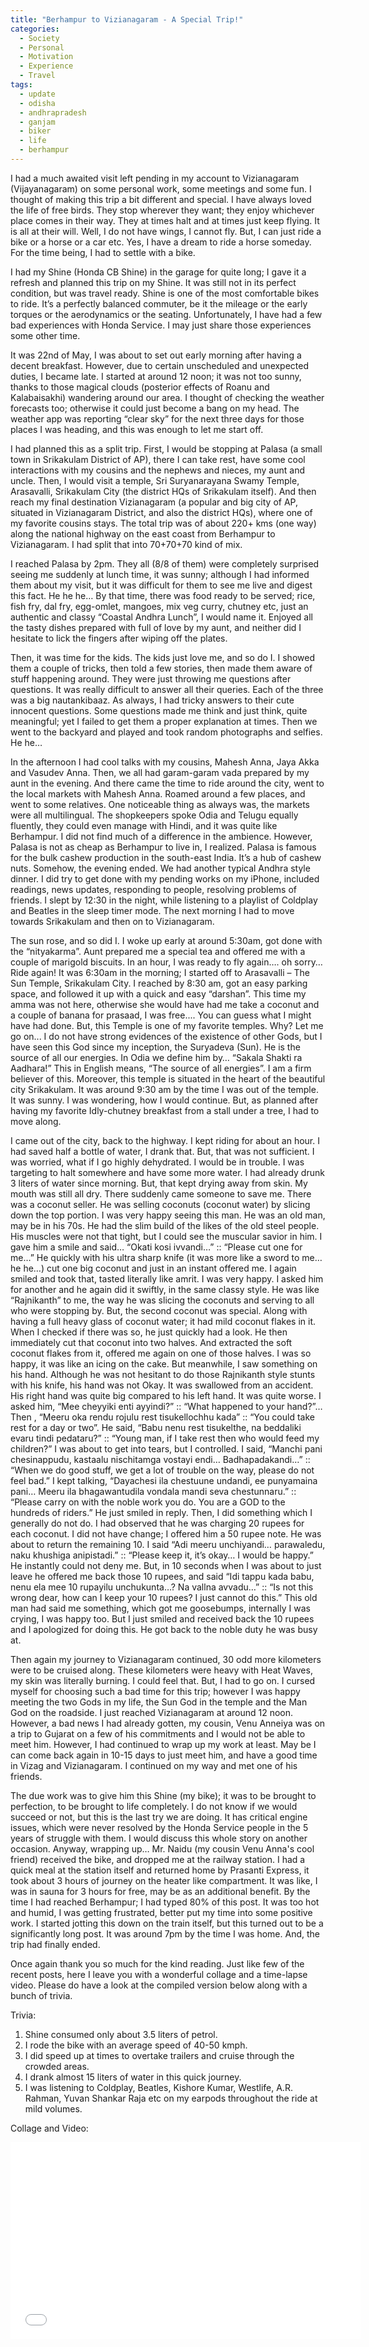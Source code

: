 ```yaml
---
title: "Berhampur to Vizianagaram - A Special Trip!"
categories: 
  - Society
  - Personal
  - Motivation
  - Experience
  - Travel
tags:
  - update
  - odisha
  - andhrapradesh
  - ganjam
  - biker
  - life
  - berhampur
---
```


I had a much awaited visit left pending in my account to Vizianagaram (Vijayanagaram) on some personal work, some meetings and some fun. I thought of making this trip a bit different and special. I have always loved the life of free birds. They stop wherever they want; they enjoy whichever place comes in their way. They at times halt and at times just keep flying. It is all at their will. Well, I do not have wings, I cannot fly. But, I can just ride a bike or a horse or a car etc. Yes, I have a dream to ride a horse someday. For the time being, I had to settle with a bike.

I had my Shine (Honda CB Shine) in the garage for quite long; I gave it a refresh and planned this trip on my Shine. It was still not in its perfect condition, but was travel ready. Shine is one of the most comfortable bikes to ride. It’s a perfectly balanced commuter, be it the mileage or the early torques or the aerodynamics or the seating. Unfortunately, I have had a few bad experiences with Honda Service. I may just share those experiences some other time.

It was 22nd of May, I was about to set out early morning after having a decent breakfast. However, due to certain unscheduled and unexpected duties, I became late. I started at around 12 noon; it was not too sunny, thanks to those magical clouds (posterior effects of Roanu and Kalabaisakhi) wandering around our area.  I thought of checking the weather forecasts too; otherwise it could just become a bang on my head. The weather app was reporting “clear sky” for the next three days for those places I was heading, and this was enough to let me start off. 

I had planned this as a split trip. First, I would be stopping at Palasa (a small town in Srikakulam District of AP), there I can take rest, have some cool interactions with my cousins and the nephews and nieces, my aunt and uncle. Then, I would visit a temple, Sri Suryanarayana Swamy Temple, Arasavalli, Srikakulam City (the district HQs of Srikakulam itself). And then reach my final destination Vizianagaram (a popular and big city of AP, situated in Vizianagaram District, and also the district HQs), where one of my favorite cousins stays. The total trip was of about 220+ kms (one way) along the national highway on the east coast from Berhampur to Vizianagaram. I had split that into 70+70+70 kind of mix.

I reached Palasa by 2pm. They all (8/8 of them) were completely surprised seeing me suddenly at lunch time, it was sunny; although I had informed them about my visit, but it was difficult for them to see me live and digest this fact. He he he… By that time, there was food ready to be served; rice, fish fry, dal fry, egg-omlet, mangoes, mix veg curry, chutney etc, just an authentic and classy “Coastal Andhra Lunch”, I would name it. Enjoyed all the tasty dishes prepared with full of love by my aunt, and neither did I hesitate to lick the fingers after wiping off the plates.

Then, it was time for the kids. The kids just love me, and so do I. I showed them a couple of tricks, then told a few stories, then made them aware of stuff happening around. They were just throwing me questions after questions. It was really difficult to answer all their queries. Each of the three was a big nautankibaaz. As always, I had tricky answers to their cute innocent questions. Some questions made me think and just think, quite meaningful; yet I failed to get them a proper explanation at times. Then we went to the backyard and played and took random photographs and selfies. He he… 

In the afternoon I had cool talks with my cousins, Mahesh Anna, Jaya Akka and Vasudev Anna. Then, we all had garam-garam vada prepared by my aunt in the evening. And there came the time to ride around the city, went to the local markets with Mahesh Anna. Roamed around a few places, and went to some relatives. One noticeable thing as always was, the markets were all multilingual. The shopkeepers spoke Odia and Telugu equally fluently, they could even manage with Hindi, and it was quite like Berhampur. I did not find much of a difference in the ambience. However, Palasa is not as cheap as Berhampur to live in, I realized. Palasa is famous for the bulk cashew production in the south-east India. It’s a hub of cashew nuts. Somehow, the evening ended. We had another typical Andhra style dinner. I did try to get done with my pending works on my iPhone, included readings, news updates, responding to people, resolving problems of friends. I slept by 12:30 in the night, while listening to a playlist of Coldplay and Beatles in the sleep timer mode. The next morning I had to move towards Srikakulam and then on to Vizianagaram.

The sun rose, and so did I. I woke up early at around 5:30am, got done with the “nityakarma”. Aunt prepared me a special tea and offered me with a couple of marigold biscuits. In an hour, I was ready to fly again…. oh sorry… Ride again! It was 6:30am in the morning; I started off to Arasavalli – The Sun Temple, Srikakulam City. I reached by 8:30 am, got an easy parking space, and followed it up with a quick and easy “darshan”. This time my amma was not here, otherwise she would have had me take a coconut and a couple of banana for prasaad, I was free.... You can guess what I might have had done. But, this Temple is one of my favorite temples. Why? Let me go on... I do not have strong evidences of the existence of other Gods, but I have seen this God since my inception, the Suryadeva (Sun). He is the source of all our energies. In Odia we define him by… “Sakala Shakti ra Aadhara!” This in English means, “The source of all energies”. I am a firm believer of this. Moreover, this temple is situated in the heart of the beautiful city Srikakulam. It was around 9:30 am by the time I was out of the temple. It was sunny. I was wondering, how I would continue. But, as planned after having my favorite Idly-chutney breakfast from a stall under a tree, I had to move along.

I came out of the city, back to the highway. I kept riding for about an hour. I had saved half a bottle of water, I drank that. But, that was not sufficient. I was worried, what if I go highly dehydrated. I would be in trouble. I was targeting to halt somewhere and have some more water. I had already drunk 3 liters of water since morning. But, that kept drying away from skin. My mouth was still all dry. There suddenly came someone to save me. There was a coconut seller. He was selling coconuts (coconut water) by slicing down the top portion. I was very happy seeing this man. He was an old man, may be in his 70s. He had the slim build of the likes of the old steel people. His muscles were not that tight, but I could see the muscular savior in him. I gave him a smile and said… “Okati kosi ivvandi…” :: “Please cut one for me…” He quickly with his ultra sharp knife (it was more like a sword to me… he he…) cut one big coconut and just in an instant offered me. I again smiled and took that, tasted literally like amrit. I was very happy. I asked him for another and he again did it swiftly, in the same classy style. He was like “Rajnikanth” to me, the way he was slicing the coconuts and serving to all who were stopping by. But, the second coconut was special. Along with having a full heavy glass of coconut water; it had mild coconut flakes in it. When I checked if there was so, he just quickly had a look. He then immediately cut that coconut into two halves. And extracted the soft coconut flakes from it, offered me again on one of those halves. I was so happy, it was like an icing on the cake. But meanwhile, I saw something on his hand. Although he was not hesitant to do those Rajnikanth style stunts with his knife, his hand was not Okay. It was swallowed from an accident. His right hand was quite big compared to his left hand. It was quite worse. I asked him, “Mee cheyyiki enti ayyindi?” :: “What happened to your hand?”… Then , “Meeru oka rendu rojulu rest tisukellochhu kada” :: “You could take rest for a day or two”. He said, “Babu nenu rest tisukelthe, na beddaliki evaru tindi pedataru?” :: “Young man, if I take rest then who would feed my children?” I was about to get into tears, but I controlled. I said, “Manchi pani chesinappudu, kastaalu nischitamga vostayi endi… Badhapadakandi…” :: “When we do good stuff, we get a lot of trouble on the way, please do not feel bad.” I kept talking, “Dayachesi ila chestuune undandi, ee punyamaina pani… Meeru ila bhagawantudila vondala mandi seva chestunnaru.” :: “Please carry on with the noble work you do. You are a GOD to the hundreds of riders.” He just smiled in reply. Then, I did something which I generally do not do. I had observed that he was charging 20 rupees for each coconut. I did not have change; I offered him a 50 rupee note. He was about to return the remaining 10. I said “Adi meeru unchiyandi… parawaledu, naku khushiga anipistadi.” :: “Please keep it, it’s okay… I would be happy.” He instantly could not deny me. But, in 10 seconds when I was about to just leave he offered me back those 10 rupees, and said “Idi tappu kada babu, nenu ela mee 10 rupayilu unchukunta…? Na vallna avvadu…”  :: “Is not this wrong dear, how can I keep your 10 rupees? I just cannot do this.” This old man had said me something, which got me goosebumps, internally I was crying, I was happy too. But I just smiled and received back the 10 rupees and I apologized for doing this. He got back to the noble duty he was busy at.

Then again my journey to Vizianagaram continued, 30 odd more kilometers were to be cruised along. These kilometers were heavy with Heat Waves, my skin was literally burning. I could feel that. But, I had to go on. I cursed myself for choosing such a bad time for this trip; however I was happy meeting the two Gods in my life, the Sun God in the temple and the Man God on the roadside. I just reached Vizianagaram at around 12 noon. However, a bad news I had already gotten, my cousin, Venu Anneiya was on a trip to Gujarat on a few of his commitments and I would not be able to meet him. However, I had continued to wrap up my work at least. May be I can come back again in 10-15 days to just meet him, and have a good time in Vizag and Vizianagaram. I continued on my way and met one of his friends.

The due work was to give him this Shine (my bike); it was to be brought to perfection, to be brought to life completely. I do not know if we would succeed or not, but this is the last try we are doing. It has critical engine issues, which were never resolved by the Honda Service people in the 5 years of struggle with them. I would discuss this whole story on another occasion. Anyway, wrapping up… Mr. Naidu (my cousin Venu Anna's cool friend) received the bike, and dropped me at the railway station. I had a quick meal at the station itself and returned home by Prasanti Express, it took about 3 hours of journey on the heater like compartment. It was like, I was in sauna for 3 hours for free, may be as an additional benefit. By the time I had reached Berhampur; I had typed 80% of this post. It was too hot and humid, I was getting frustrated, better put my time into some positive work. I started jotting this down on the train itself, but this turned out to be a significantly long post. It was around 7pm by the time I was home. And, the trip had finally ended.

Once again thank you so much for the kind reading. Just like few of the recent posts, here I leave you with a wonderful collage and a time-lapse video. Please do have a look at the compiled version below along with a bunch of trivia.

Trivia: 

1. Shine consumed only about 3.5 liters of petrol.
2. I rode the bike with an average speed of 40-50 kmph.
3. I did speed up at times to overtake trailers and cruise through the crowded areas.
4. I drank almost 15 liters of water in this quick journey.
5. I was listening to Coldplay, Beatles, Kishore Kumar, Westlife, A.R. Rahman, Yuvan Shankar Raja etc on my earpods throughout the ride at mild volumes.

Collage and Video:

<img class="img-responsive" src="/images/posts/life/bam-vzm.jpg" alt="" title="A collage of this beautiful trip!">

<iframe width="560" height="315" src="//www.youtube.com/embed/mZbHO3iWc8I"  frameborder="0"> </iframe>
